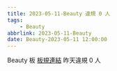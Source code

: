 ```yaml
---
title: 2023-05-11-Beauty 違規 0 人
tags:
    - Beauty
abbrlink: 2023-05-11-Beauty
date: Beauty-2023-05-11 12:00:00
---
```

Beauty 板 [板規連結](https://www.ptt.cc/bbs/Beauty/M.1630069980.A.84B.html)
昨天違規 0 人
